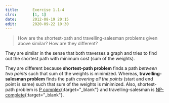```yaml
---
title:      Exercise 1.1-4
clrs:       [1, 1]
date:       2012-08-19 20:15
edit:       2020-09-22 10:30
---
```


> How are the shortest-path and travelling-salesman problems given above similar? How are they different?

They are similar in the sense that both traverses a graph and tries to find out the shortest path with minimum cost (sum of the weights).

They are different because **shortest-path problem** finds a path *between two points* such that sum of the weights is minimized. Whereas, **travelling-salesman problem** finds the path *covering all the points* (start and end point is same) such that sum of the weights is minimized. Also, shortest-path problem is [P complex](https://en.wikipedia.org/wiki/P_(complexity)){:target="_blank"} and travelling-salesman is [NP-complete](https://en.wikipedia.org/wiki/NP-completeness){:target="_blank"}.
